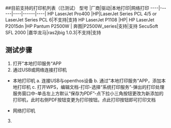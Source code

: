 ##目前支持的打印机列表（已测试）
型号 |厂商|驱动|本地打印|网络打印
----|------|----|------|----|
HP LaserJet Pro400 |HP|LaserJet Series PCL 4/5 or LaserJet Series PCL 6|不支持|支持
HP LaserJet P1108 |HP|
HP LaserJet P2015dn |HP
Pantum P2500W |	奔图|P2500W_series|支持|支持
SecuSoft SFL 2000 |嘉华龙马|ras2jbig 1.0.3|不支持|支持



## 测试步骤
1. 打开”本地打印服务“APP
2. 通过USB或网络连接打印机
 - 本地打印机
   a. 连接USB与openthos设备
   b. 通过”本地打印服务“APP，添加本地打印机
   c. 打开WPS，编辑文档-打印-选择“系统打印服务”-弹出的打印处理服务窗口中-单击左上方默认“保存为PDF”-点下拉小三角按钮更改为新添加的打印机，此时右侧PDF按钮变更为打印按钮。点此打印按钮即可打印文档

 - 网络打印机
 
3.  



